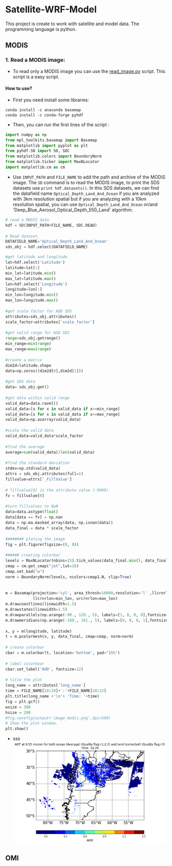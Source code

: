 # Satellite-WRF-Model
This project is create to work with satellite and model data. The programming language is python.

## MODIS
### 1. Read a MODIS image:
* To read only a MODIS image you can use the [read_image.py](https://github.com/rnoeliab/Satellite-WRF-Model/blob/master/MODIS/AOD/read_modis.py) script. This script is a easy script.
#### How to use?  
* First you need install some libraries:
```
conda install -c anaconda basemap
conda install -c conda-forge pyhdf
```
* Then, you can run the first lines of the script :
```python
import numpy as np
from mpl_toolkits.basemap import Basemap
from matplotlib import pyplot as plt
from pyhdf.SD import SD, SDC
from matplotlib.colors import BoundaryNorm
from matplotlib.ticker import MaxNLocator
import matplotlib.cm as cm

```
* Use `INPUT_PATH` and `FILE_NAME` to add the path and archive of the MODIS image. The `SD` command is to read the MODIS image, to print the SDS datasets use `print hdf.datasets()`. In this SDS datasets, we can find the datafield name `Optical_Depth_Land_And_Ocean` if you are analyzed with 3km resolution spatial but if you are analyzing with a 10km resolution spatial, you can use  `Optical_Depth_Land_And_Ocean` or/and 'Deep_Blue_Aerosol_Optical_Depth_550_Land' algorithm.

``` python
# read a MODIS data
hdf = SD(INPUT_PATH+FILE_NAME, SDC.READ)

# Read dataset.
DATAFIELD_NAME='Optical_Depth_Land_And_Ocean'
sds_obj = hdf.select(DATAFIELD_NAME)
```

``` python
#get latitude and longitude
lat=hdf.select('Latitude')
latitude=lat[:]
min_lat=latitude.min()
max_lat=latitude.max()
lon=hdf.select('Longitude')
longitude=lon[:]
min_lon=longitude.min()
max_lon=longitude.max()

#get scale factor for AOD SDS
attributes=sds_obj.attributes()
scale_factor=attributes['scale_factor']

#get valid range for AOD SDS
range=sds_obj.getrange()
min_range=min(range)
max_range=max(range)

#create a matrix
dim2d=latitude.shape
data=np.zeros((dim2d[0],dim2d[1]))

#get SDS data
data= sds_obj.get()

#get data within valid range
valid_data=data.ravel()
valid_data=[x for x in valid_data if x>=min_range]
valid_data=[x for x in valid_data if x<=max_range]
valid_data=np.asarray(valid_data)

#scale the valid data
valid_data=valid_data*scale_factor

#find the average
average=sum(valid_data)/len(valid_data)

#find the standard deviation
stdev=np.std(valid_data)
attrs = sds_obj.attributes(full=1)
fillvalue=attrs['_FillValue']

# fillvalue[0] is the attribute value (-9999)
fv = fillvalue[0]

#turn fillvalues to NaN
data=data.astype(float)
data[data == fv] = np.nan
data = np.ma.masked_array(data, np.isnan(data))
data_final = data * scale_factor

######## ploting the image 
fig = plt.figure(figsize=(8, 8))

###### creating colorbar
levels = MaxNLocator(nbins=15).tick_values(data_final.min(), data_final.max())
cmap = cm.get_cmap("jet",lut=10)
cmap.set_bad("w")
norm = BoundaryNorm(levels, ncolors=cmap1.N, clip=True)


m = Basemap(projection='cyl', area_thresh=10000,resolution='l' ,llcrnrlat=min_lat, urcrnrlat=max_lat,
            llcrnrlon=min_lon, urcrnrlon=max_lon)
m.drawcoastlines(linewidth=1.5)
m.drawstates(linewidth=1.5)
m.drawparallels(np.arange(-90., 120., 5), labels=[1, 0, 0, 0],fontsize=15)
m.drawmeridians(np.arange(-180., 181., 5), labels=[0, 0, 0, 1],fontsize=15)

x, y = m(longitude, latitude)
t = m.pcolormesh(x, y, data_final, cmap=cmap, norm=norm)

# create colorbar
cbar = m.colorbar(t, location='bottom', pad="15%")

# label colorboar
cbar.set_label('AOD', fontsize=12)

# title the plot
long_name = attributes['long_name']
time = FILE_NAME[18:20]+':'+FILE_NAME[20:22]
plt.title(long_name +'\n'+ 'Time: '+time)
fig = plt.gcf()
wsize = 300
hsize = 200
#fig.savefig(output+'image_modis.png',dpi=500)
# Show the plot window.
plt.show()
```
* sss
![Alt text](https://github.com/rnoeliab/Satellite-WRF-Model/blob/master/MODIS/AOD/figures/Figure%202021-03-18%20124501.png)

## OMI
